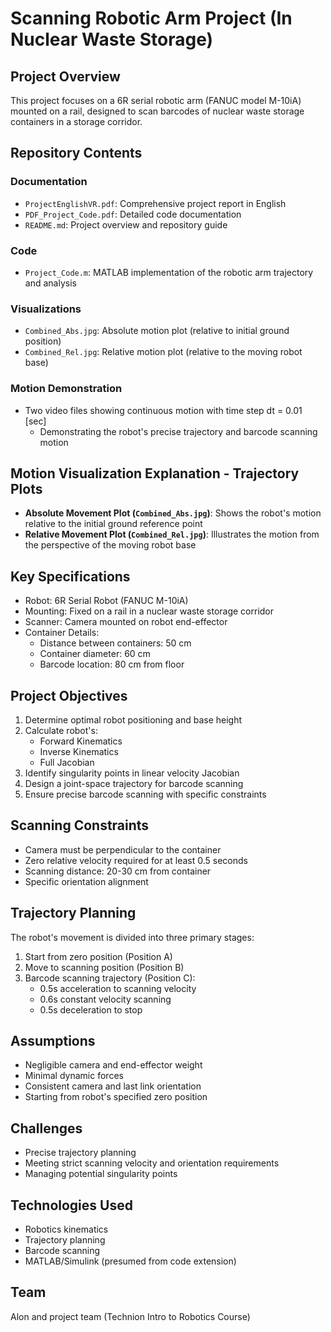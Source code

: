 # Scanning Robotic Arm Project (In Nuclear Waste Storage)

## Project Overview
This project focuses on a 6R serial robotic arm (FANUC model M-10iA) mounted on a rail, designed to scan barcodes of nuclear waste storage containers in a storage corridor.

## Repository Contents

### Documentation
- `ProjectEnglishVR.pdf`: Comprehensive project report in English
- `PDF_Project_Code.pdf`: Detailed code documentation
- `README.md`: Project overview and repository guide

### Code
- `Project_Code.m`: MATLAB implementation of the robotic arm trajectory and analysis

### Visualizations
- `Combined_Abs.jpg`: Absolute motion plot (relative to initial ground position)
- `Combined_Rel.jpg`: Relative motion plot (relative to the moving robot base)

### Motion Demonstration
- Two video files showing continuous motion with time step dt = 0.01 [sec]
  - Demonstrating the robot's precise trajectory and barcode scanning motion

## Motion Visualization Explanation - Trajectory Plots
- **Absolute Movement Plot (`Combined_Abs.jpg`)**: 
  Shows the robot's motion relative to the initial ground reference point
- **Relative Movement Plot (`Combined_Rel.jpg`)**: 
  Illustrates the motion from the perspective of the moving robot base

## Key Specifications
- Robot: 6R Serial Robot (FANUC M-10iA)
- Mounting: Fixed on a rail in a nuclear waste storage corridor
- Scanner: Camera mounted on robot end-effector
- Container Details:
  - Distance between containers: 50 cm
  - Container diameter: 60 cm
  - Barcode location: 80 cm from floor

## Project Objectives
1. Determine optimal robot positioning and base height
2. Calculate robot's:
   - Forward Kinematics
   - Inverse Kinematics
   - Full Jacobian
3. Identify singularity points in linear velocity Jacobian
4. Design a joint-space trajectory for barcode scanning
5. Ensure precise barcode scanning with specific constraints

## Scanning Constraints
- Camera must be perpendicular to the container
- Zero relative velocity required for at least 0.5 seconds
- Scanning distance: 20-30 cm from container
- Specific orientation alignment

## Trajectory Planning
The robot's movement is divided into three primary stages:
1. Start from zero position (Position A)
2. Move to scanning position (Position B)
3. Barcode scanning trajectory (Position C):
   - 0.5s acceleration to scanning velocity
   - 0.6s constant velocity scanning
   - 0.5s deceleration to stop

## Assumptions
- Negligible camera and end-effector weight
- Minimal dynamic forces
- Consistent camera and last link orientation
- Starting from robot's specified zero position

## Challenges
- Precise trajectory planning
- Meeting strict scanning velocity and orientation requirements
- Managing potential singularity points

## Technologies Used
- Robotics kinematics
- Trajectory planning
- Barcode scanning
- MATLAB/Simulink (presumed from code extension)

## Team
Alon and project team (Technion Intro to Robotics Course)
